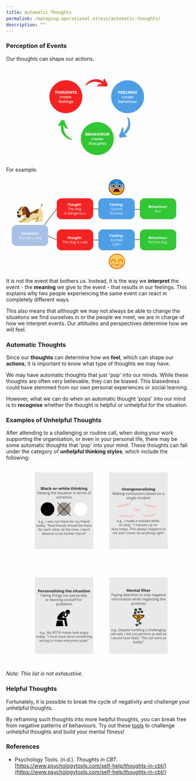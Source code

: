 ```yaml
---
title: Automatic Thoughts
permalink: /managing-operational-stress/automatic-thoughts/
description: ""
---
```

### Perception of Events
Our thoughts can shape our actions.
![](/images/thoughts%20-_%20feelings%20-_%20behaviour.png)
For example:
![](/images/example.png)
It is not the event that bothers us. Instead, it is the way we **interpret** the event - the **meaning** we give to the event - that results in our feelings. This explains why two people experiencing the same event can react in completely different ways. 

This also means that although we may not always be able to change the situations we find ourselves in or the people we meet, we are in charge of how we interpret events. Our attitudes and perspectives determine how we will feel.

### Automatic Thoughts
Since our **thoughts** can determine how we **feel**, which can shape our **actions**, it is important to know what type of thoughts we may have.

We may have automatic thoughts that just 'pop' into our minds. While these thoughts are often very believable, they can be biased. This biasedness could have stemmed from our own personal experiences or social learning.

However, what we can do when an automatic thought 'pops' into our mind is to **recognise** whether the thought is helpful or unhelpful for the situation. 

### Examples of Unhelpful Thoughts
After attending to a challenging or routine call, when doing your work supporting the organisation, or even in your personal life, there may be some automatic thoughts that 'pop' into your mind. These thoughts can fall under the category of **unhelpful thinking styles**, which include the following:
![](/images/unhelpful%20thoughts%20examples%201.png)![](/images/unhelpful%20thoughts%20examples%202.png)
*Note: This list is not exhaustive.*

### Helpful Thoughts
Fortunately, it is possible to break the cycle of negativity and challenge your unhelpful thoughts.

By reframing such thoughts into more helpful thoughts, you can break free from negative patterns of behaviours. Try out these [tools](/being-a-resilient-responder/mental-fitness) to challenge unhelpful thoughts and build your mental fitness! 

### References
* Psychology Tools. (n.d.). *Thoughts in CBT*. [https://www.psychologytools.com/self-help/thoughts-in-cbt/](https://www.psychologytools.com/self-help/thoughts-in-cbt/)